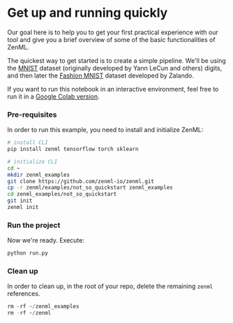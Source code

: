 # Get up and running quickly
Our goal here is to help you to get your first practical experience with our tool and give you a brief overview of some of the basic functionalities of ZenML.

The quickest way to get started is to create a simple pipeline. We'll be using the [MNIST](http://yann.lecun.com/exdb/mnist/) dataset (originally developed by Yann LeCun and others) digits, and then later the [Fashion MNIST](https://github.com/zalandoresearch/fashion-mnist) dataset developed by Zalando.

If you want to run this notebook in an interactive environment, feel free to run it in a [Google Colab version](https://colab.research.google.com/github/zenml-io/zenml/blob/main/examples/not_so_quickstart/not_so_quickstart.ipynb).

### Pre-requisites
In order to run this example, you need to install and initialize ZenML:

```bash
# install CLI
pip install zenml tensorflow torch sklearn

# initialize CLI
cd ~
mkdir zenml_examples
git clone https://github.com/zenml-io/zenml.git
cp -r zenml/examples/not_so_quickstart zenml_examples
cd zenml_examples/not_so_quickstart
git init
zenml init
```

### Run the project
Now we're ready. Execute:

```bash
python run.py
```

### Clean up
In order to clean up, in the root of your repo, delete the remaining `zenml` references.

```python
rm -rf ~/zenml_examples
rm -rf ~/zenml
```
